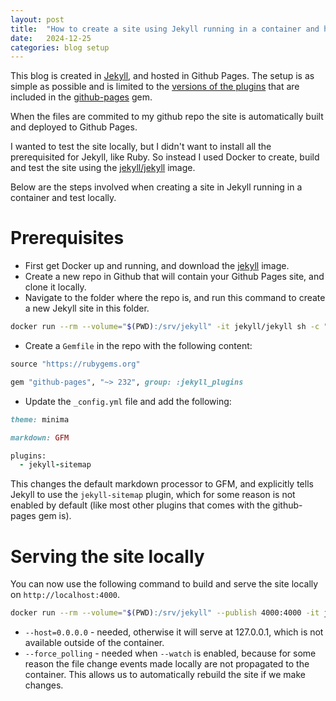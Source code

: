 ```yaml
---
layout: post
title:  "How to create a site using Jekyll running in a container and host the site in Github Pages"
date:   2024-12-25
categories: blog setup
---
```

This blog is created in [Jekyll](https://jekyllrb.com/), and hosted in Github Pages. The setup is as simple as possible and is limited to the [versions of the plugins](https://pages.github.com/versions/) that are included in the [github-pages](https://rubygems.org/gems/github-pages/versions/228) gem. 

When the files are commited to my github repo the site is automatically built and deployed to Github Pages.

I wanted to test the site locally, but I didn't want to install all the prerequisited for Jekyll, like Ruby. So instead I used Docker to create, build and test the site using the [jekyll/jekyll](https://hub.docker.com/r/jekyll/jekyll/) image.

Below are the steps involved when creating a site in Jekyll running in a container and test locally.

# Prerequisites 
- First get Docker up and running, and download the [jekyll](https://hub.docker.com/r/jekyll/jekyll/) image.
- Create a new repo in Github that will contain your Github Pages site, and clone it locally.
- Navigate to the folder where the repo is, and run this command to create a new Jekyll site in this folder.

```bash
docker run --rm --volume="$(PWD):/srv/jekyll" -it jekyll/jekyll sh -c "chown -R jekyll /usr/gem/ && jekyll new ."
```
- Create a `Gemfile` in the repo with the following content:

```ruby
source "https://rubygems.org"

gem "github-pages", "~> 232", group: :jekyll_plugins
```
- Update the `_config.yml` file and add the following:
```ruby
theme: minima

markdown: GFM

plugins:
  - jekyll-sitemap
```
This changes the default markdown processor to GFM, and explicitly tells Jekyll to use the `jekyll-sitemap` plugin, which for some reason is not enabled by default (like most other plugins that comes with the github-pages gem is).
# Serving the site locally
You can now use the following command to build and serve the site locally on `http://localhost:4000`.
```bash
docker run --rm --volume="$(PWD):/srv/jekyll" --publish 4000:4000 -it jekyll/jekyll sh -c "chown -R jekyll /usr/gem/ && bundle install && bundle exec jekyll serve --watch --force_polling --host=0.0.0.0"
```
- `--host=0.0.0.0` - needed, otherwise it will serve at 127.0.0.1, which is not available outside of the container.
- `--force_polling` - needed when `--watch` is enabled, because for some reason the file change events made locally are not propagated to the container. This allows us to automatically rebuild the site if we make changes. 

